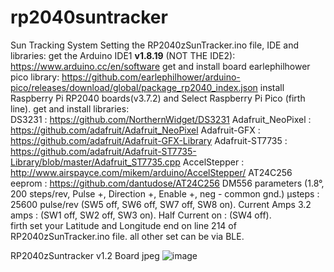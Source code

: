 # rp2040suntracker
Sun Tracking System
Setting the RP2040zSunTracker.ino file, IDE and libraries:
get the Arduino IDE1 **v1.8.19** (NOT THE IDE2): 
https://www.arduino.cc/en/software
get and install board earlephilhower pico library:
https://github.com/earlephilhower/arduino-pico/releases/download/global/package_rp2040_index.json
install Raspberry Pi RP2040 boards(v3.7.2) and Select Raspberry Pi Pico (firth line).
get and install libraries:  
DS3231 : https://github.com/NorthernWidget/DS3231
Adafruit_NeoPixel : https://github.com/adafruit/Adafruit_NeoPixel
Adafruit-GFX : https://github.com/adafruit/Adafruit-GFX-Library
Adafruit-ST7735 : https://github.com/adafruit/Adafruit-ST7735-Library/blob/master/Adafruit_ST7735.cpp
AccelStepper : http://www.airspayce.com/mikem/arduino/AccelStepper/
AT24C256 eeprom : https://github.com/dantudose/AT24C256
DM556 parameters (1.8°, 200 steps/rev, Pulse +, Direction +, Enable +, neg - common gnd.)
µsteps : 25600 pulse/rev (SW5 off, SW6 off, SW7 off, SW8 on). 
Current Amps 3.2 amps : (SW1 off, SW2 off, SW3 on). Half Current on : (SW4 off).  
firth set your Latitude and Longitude end on line 214 of RP2040zSunTracker.ino file.
all other set can be via BLE.

RP2040zSuntracker v1.2 Board jpeg
![image](https://github.com/user-attachments/assets/3cad70b5-b918-4e9c-ba21-e61c066d7ed4)
